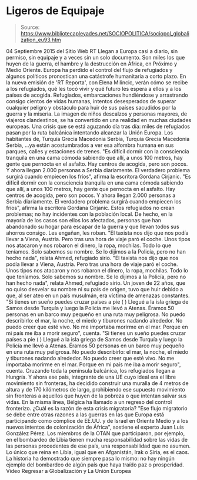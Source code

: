 # Ligeros de Equipaje

> Source: https://www.bibliotecapleyades.net/SOCIOPOLITICA/sociopol_globalization_eu93.htm

04 Septiembre 2015
del Sitio Web RT
Llegan a Europa casi a diario, sin permiso, sin equipaje y a veces sin un solo documento.
Son miles los que huyen de la guerra, el hambre y la destrucción en África, en Próximo y Medio Oriente. Europa ha perdido el control del flujo de refugiados y algunos políticos pronostican una catástrofe humanitaria a corto plazo.
En la nueva emisión de 'RT Reporta', con Elena Milincic, verán cómo se recibe a los refugiados, qué les tocó vivir y qué futuro les espera a ellos y a los países de acogida. Refugiados, embarcaciones hundiéndose y arrastrando consigo cientos de vidas humanas, intentos desesperados de superar cualquier peligro y obstáculo para huir de sus países sacudidos por la guerra y la miseria.
La imagen de niños descalzos y personas mayores, de viajeros clandestinos, se ha convertido en una realidad en muchas ciudades europeas. Una crisis que se está aguzando día tras día: miles de refugiados pasan por la ruta balcánica intentando alcanzar la Unión Europa.
Los habitantes de,
Turquía Grecia Macedonia Serbia,
Turquía
Grecia
Macedonia
Serbia,
...ya están acostumbrados a ver esa alfombra humana en sus parques, calles y estaciones de trenes.
"Es difícil dormir con la consciencia tranquila en una cama cómoda sabiendo que allí, a unos 100 metros, hay gente que pernocta en el asfalto. Hay centros de acogida, pero son pocos. Y ahora llegan 2.000 personas a Serbia diariamente. El verdadero problema surgirá cuando empiecen los fríos", afirma la escritora Gordana Cirjanic.
"Es difícil dormir con la consciencia tranquila en una cama cómoda sabiendo que allí, a unos 100 metros, hay gente que pernocta en el asfalto. Hay centros de acogida, pero son pocos.
Y ahora llegan 2.000 personas a Serbia diariamente. El verdadero problema surgirá cuando empiecen los fríos", afirma la escritora Gordana Cirjanic.
Estos refugiados no crean problemas; no hay incidentes con la población local.
De hecho, en la mayoría de los casos son ellos los afectados, personas que han abandonado su hogar para escapar de la guerra y que llevan todos sus ahorros consigo.
Les engañan, les roban.
"El taxista nos dijo que nos podía llevar a Viena, Austria. Pero tras una hora de viaje paró el coche. Unos tipos nos atacaron y nos robaron el dinero, la ropa, mochilas. Todo lo que teníamos. Solo sabemos su nombre. Se lo dijimos a la Policía, pero no han hecho nada", relata Ahmed, refugiado sirio.
"El taxista nos dijo que nos podía llevar a Viena, Austria. Pero tras una hora de viaje paró el coche. Unos tipos nos atacaron y nos robaron el dinero, la ropa, mochilas. Todo lo que teníamos.
Solo sabemos su nombre. Se lo dijimos a la Policía, pero no han hecho nada", relata Ahmed, refugiado sirio.
Un joven de 22 años, que no quiso desvelar su nombre ni su país de origen, tuvo que huir debido a que, al ser ateo en un país musulmán, era víctima de amenazas constantes.
"Si tienes un sueño puedes cruzar países a pie ( ) Llegué a la isla griega de Samos desde Turquía y luego la Policía me llevó a Atenas. Éramos 50 personas en un barco muy pequeño en una ruta muy peligrosa. No puedo describirlo: el mar, la noche, el miedo y tiburones nadando alrededor. No puedo creer que esté vivo. No me importaba morirme en el mar. Porque en mi país me iba a morir seguro", cuenta.
"Si tienes un sueño puedes cruzar países a pie ( )
Llegué a la isla griega de Samos desde Turquía y luego la Policía me llevó a Atenas. Éramos 50 personas en un barco muy pequeño en una ruta muy peligrosa. No puedo describirlo: el mar, la noche, el miedo y tiburones nadando alrededor.
No puedo creer que esté vivo. No me importaba morirme en el mar. Porque en mi país me iba a morir seguro", cuenta.
Cruzando toda la península balcánica, los refugiados llegan a Hungría.
Y ahora ese país, integrante de una UE cuyo ideal era el libre movimiento sin fronteras, ha decidido construir una muralla de 4 metros de altura y de 170 kilómetros de largo, prohibiendo ese supuesto movimiento sin fronteras a aquellos que huyen de la pobreza o que intentan salvar sus vidas.
En la misma línea, Bélgica ha llamado a un regreso del control fronterizo.
¿Cuál es la razón de esta crisis migratoria?
"Ese flujo migratorio se debe entre otras razones a las guerras en las que Europa está participando como cómplice de EE.UU. y de Israel en Oriente Medio y a los nuevos intentos de colonización de África", sostiene el experto Juan Luis González Pérez.
Los miembros de la OTAN que participaron, por ejemplo, en el bombardeo de Libia tienen mucha responsabilidad sobre las vidas de las personas procedentes de ese país, una responsabilidad que no asumen.
Lo único que reina en Libia, igual que en Afganistán, Irak o Siria, es el caos.
La historia ha demostrado que siempre pasa lo mismo: no hay ningún ejemplo del bombardeo de algún país que haya traído paz o prosperidad.
Video
Regresar a Globalización y La Unión Europea

